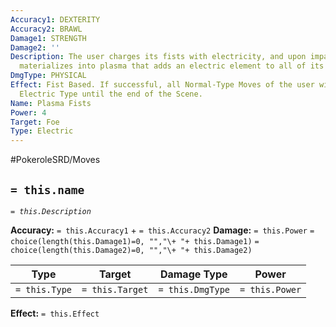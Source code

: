 ```yaml
---
Accuracy1: DEXTERITY
Accuracy2: BRAWL
Damage1: STRENGTH
Damage2: ''
Description: The user charges its fists with electricity, and upon impact the charge
  materializes into plasma that adds an electric element to all of its Normal moves.
DmgType: PHYSICAL
Effect: Fist Based. If successful, all Normal-Type Moves of the user will be considered
  Electric Type until the end of the Scene.
Name: Plasma Fists
Power: 4
Target: Foe
Type: Electric
---
```


#PokeroleSRD/Moves

## `= this.name` 
*`= this.Description`*

**Accuracy:** `= this.Accuracy1` + `= this.Accuracy2`
**Damage:** `= this.Power` `= choice(length(this.Damage1)=0, "","\+ "+ this.Damage1)` `= choice(length(this.Damage2)=0, "","\+ "+ this.Damage2)`

| Type          | Target          | Damage Type          | Power          |
| ------------- | --------------- | ---------------- | -------------- |
| `= this.Type` | `= this.Target` | `= this.DmgType` | `= this.Power` | 

**Effect:** `= this.Effect`